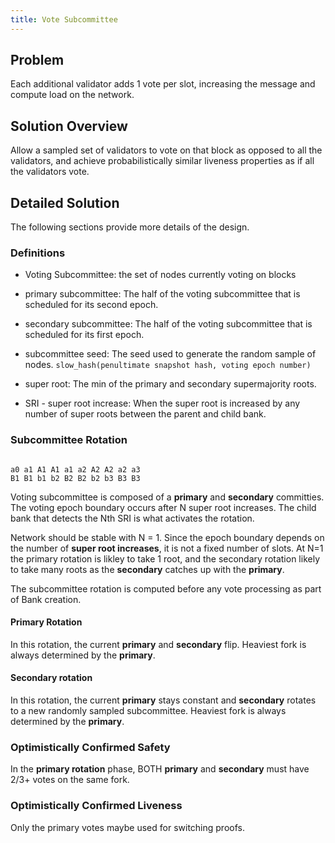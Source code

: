 ```yaml
---
title: Vote Subcommittee
---
```


## Problem

Each additional validator adds 1 vote per slot, increasing the
message and compute load on the network.

## Solution Overview

Allow a sampled set of validators to vote on that block as opposed
to all the validators, and achieve probabilistically similar liveness
properties as if all the validators vote.

## Detailed Solution

The following sections provide more details of the design.

### Definitions

* Voting Subcommittee: the set of nodes currently voting on blocks

* primary subcommittee: The half of the voting subcommittee that
is scheduled for its second epoch.

* secondary subcommittee: The half of the voting subcommittee that
is scheduled for its first epoch.

* subcommittee seed: The seed used to generate the random sample of
nodes. `slow_hash(penultimate snapshot hash, voting epoch number)`

* super root: The min of the primary and secondary supermajority
roots.

* SRI - super root increase: When the super root is increased by
any number of super roots between the parent and child bank.

### Subcommittee Rotation

```

a0 a1 A1 A1 a1 a2 A2 A2 a2 a3
B1 B1 b1 b2 B2 B2 b2 b3 B3 B3
```

Voting subcommittee is composed of a **primary** and **secondary**
committies. The voting epoch boundary occurs after N super root
increases. The child bank that detects the Nth SRI is what activates
the rotation.

Network should be stable with N = 1. Since the epoch boundary depends
on the number of **super root increases**, it is not a fixed number
of slots.  At N=1 the primary rotation is likley to take 1 root,
and the secondary rotation likely to take many roots as the
**secondary** catches up with the **primary**.

The subcommittee rotation is computed before any vote processing
as part of Bank creation.

#### Primary Rotation

In this rotation, the current **primary** and **secondary** flip.
Heaviest fork is always determined by the **primary**.

#### Secondary rotation

In this rotation, the current **primary** stays constant and
**secondary** rotates to a new randomly sampled subcommittee.
Heaviest fork is always determined by the **primary**.

### Optimistically Confirmed Safety

In the **primary rotation** phase, BOTH **primary** and **secondary**
must have 2/3+ votes on the same fork.

### Optimistically Confirmed Liveness

Only the primary votes maybe used for switching proofs.
